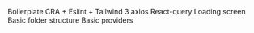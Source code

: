Boilerplate CRA + Eslint + Tailwind 3
axios
React-query
Loading screen
Basic folder structure
Basic providers
